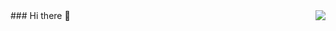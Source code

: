 <img align="right" src="https://github-readme-stats.vercel.app/api?username=Coding-Coder&show_icons=true&icon_color=CE1D2D&text_color=718096&bg_color=ffffff&hide_title=true" />
### Hi there 👋

<!--
**Coding-Coder/Coding-Coder** is a ✨ _special_ ✨ repository because its `README.md` (this file) appears on your GitHub profile.

Here are some ideas to get you started:

- 🔭 I’m currently working on ...
- 🌱 I’m currently learning ...
- 👯 I’m looking to collaborate on ...
- 🤔 I’m looking for help with ...
- 💬 Ask me about ...
- 📫 How to reach me: ...
- 😄 Pronouns: ...
- ⚡ Fun fact: ...
-->
